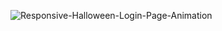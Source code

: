 <img src="https://microbuddy.tech/wp-content/uploads/2023/10/Halloween15fps.gif" alt="Responsive-Halloween-Login-Page-Animation
"/>
